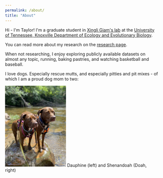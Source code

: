 ```yaml
---
permalink: /about/
title: "About"
---
```


Hi - I'm Taylor! I'm a graduate student in [Xingli Giam's lab](https://giamlab.com) at the [University of Tennessee, Knoxville Department of Ecology and Evolutionary Biology](https://eeb.utk.edu).

You can read more about my research on the [research page](https://woodstaylor.github.io/research).

When not researching, I enjoy exploring publicly available datasets on almost any topic, running, baking pastries, and watching basketball and baseball.

I love dogs. Especially rescue mutts, and especially pitties and pit mixes - of which I am a proud dog mom to two:

<img src="/assets/images/dogs.jpg" alt="doggos" width="200"/>
Dauphine (left) and Shenandoah (Doah, right)
